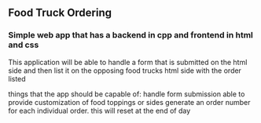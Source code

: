 ## Food Truck Ordering
### Simple web app that has a backend in cpp and frontend in html and css
This application will be able to handle a form that is submitted on the html side and then list it on the opposing food trucks html side with the order listed

things that the app should be capable of:
handle form submission
able to provide customization of food toppings or sides
generate an order number for each individual order. this will reset at the end of day
